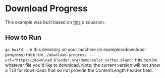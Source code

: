 # Download Progress
This example was built based on [this](https://github.com/charmbracelet/bubbles/discussions/127) discussion.

## How to Run
`go build .` in this directory on your machine (in examples/download-progress)
then run `./download-progress --url="https://download.blender.org/demo/color_vortex.blend"` this can be whatever file you'd like to download. 
Note: the current version will not show a TUI for downloads that do not provide the ContentLength header field.

